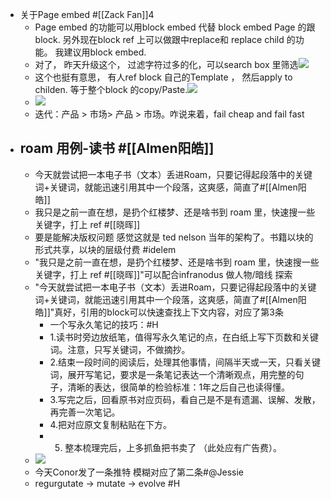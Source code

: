 - 关于Page embed #[[Zack Fan]]4
    - Page embed 的功能可以用block embed 代替 block embed Page 的跟block. 另外现在block ref 上可以做跟中replace和 replace child 的功能。 我建议用block embed.
    - 对了， 昨天升级这个， 过滤字符过多的化，可以search box 里筛选![](https://firebasestorage.googleapis.com/v0/b/firescript-577a2.appspot.com/o/imgs%2Fapp%2FRoamCN%2FMx8UoxYwJs.png?alt=media&token=5a5db271-64e1-44e6-ad21-c7a8465f6e28)
    - 这个也挺有意思， 有人ref block 自己的Template ， 然后apply to childen. 等于整个block 的copy/Paste.![](https://firebasestorage.googleapis.com/v0/b/firescript-577a2.appspot.com/o/imgs%2Fapp%2FRoamCN%2FTYsb4GOwUK.png?alt=media&token=cd72ff19-1afd-48c6-8429-add4a60da7d6)
    - ![](https://firebasestorage.googleapis.com/v0/b/firescript-577a2.appspot.com/o/imgs%2Fapp%2FRoamCN%2F182MaT3XvX.png?alt=media&token=cbd4e6d3-4218-42b9-b79f-7e64af2699eb)
    - 迭代：产品 > 市场> 产品 > 市场。咋说来着，fail cheap and fail fast
- roam 用例-读书 #[[Almen阳皓]]
    - 
    - 今天就尝试把一本电子书（文本）丢进Roam，只要记得起段落中的关键词+关键词，就能迅速引用其中一个段落，这爽感，简直了#[[Almen阳皓]]
    - 我只是之前一直在想，是扔个红楼梦、还是啥书到 roam 里，快速搜一些关键字，打上 ref #[[晓晖]]
    - 要是能解决版权问题 感觉这就是 ted nelson 当年的架构了。书籍以块的形式共享，以块的层级付费 #idelem
    - "我只是之前一直在想，是扔个红楼梦、还是啥书到 roam 里，快速搜一些关键字，打上 ref #[[晓晖]]"可以配合infranodus 做人物/暗线 探索
    - "今天就尝试把一本电子书（文本）丢进Roam，只要记得起段落中的关键词+关键词，就能迅速引用其中一个段落，这爽感，简直了#[[Almen阳皓]]"真好，引用的block可以快速查找上下文内容，对应了第3条
        - 一个写永久笔记的技巧：#H
        - 1.读书时旁边放纸笔，值得写永久笔记的点，在白纸上写下页数和关键词。注意，只写关键词，不做摘抄。
        - 2.结束一段时间的阅读后，处理其他事情，间隔半天或一天，只看关键词，展开写笔记，要求是一条笔记表达一个清晰观点，用完整的句子，清晰的表达，很简单的检验标准：1年之后自己也读得懂。
        - 3.写完之后，回看原书对应页码，看自己是不是有遗漏、误解、发散，再完善一次笔记。
        - 4.把对应原文复制粘贴在下方。
        - 5. 整本梳理完后，上多抓鱼把书卖了 （此处应有广告费）。
    - ![](https://firebasestorage.googleapis.com/v0/b/firescript-577a2.appspot.com/o/imgs%2Fapp%2FRoamCN%2FgH4ATI_erv.png?alt=media&token=e4ae18a7-421d-4b9e-a9fd-913505f7a545)
    - 今天Conor发了一条推特 模糊对应了第二条#@Jessie
    - regurgutate → mutate → evolve #H
